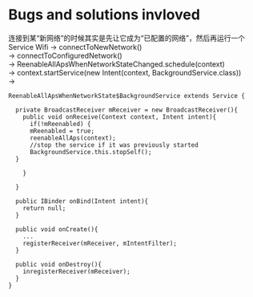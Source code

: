 # Bugs and solutions invloved

连接到某“新网络”的时候其实是先让它成为“已配置的网络”，然后再运行一个Service
Wifi -> connectToNewNetwork() </br>
    -> connectToConfiguredNetwork() </br>
    -> ReenableAllApsWhenNetworkStateChanged.schedule(context) </br>
    -> context.startService(new Intent(context, BackgroundService.class)) </br>
    -> 
  ```
  ReenableAllApsWhenNetworkState$BackgroundService extends Service {
  
    private BroadcastReceiver mReceiver = new BroadcastReceiver(){
      public void onReceive(Context context, Intent intent){
      	if(!mReenabled) {
		mReenabled = true;
		reenableAllAps(context);
		//stop the service if it was previously started
		BackgroundService.this.stopSelf();
	}
      
      }
        
    }
    
    public IBinder onBind(Intent intent){
      return null;
    }
    
    public void onCreate(){
      ...
      registerReceiver(mReceiver, mIntentFilter);
    }
    
    public void onDestroy(){
      inregisterReceiver(mReceiver);
    }
}
```
